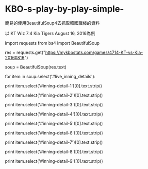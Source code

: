 # KBO-s-play-by-play-simple-
簡易的使用BeautifulSoup4去抓取韓國職棒的資料

以 KT Wiz 7:4 Kia Tigers August 16, 2016為例 



import requests
from bs4 import BeautifulSoup


res = requests.get("https://mykbostats.com/games/4714-KT-vs-Kia-20160816")

soup = BeautifulSoup(res.text)

for item in soup.select('#live_inning_details'):

    
print item.select('#inning-detail-1')[0].text.strip()
 
   
print item.select('#inning-detail-2')[0].text.strip()

    
print item.select('#inning-detail-3')[0].text.strip()

    
print item.select('#inning-detail-4')[0].text.strip()

    
print item.select('#inning-detail-5')[0].text.strip()
 
   
print item.select('#inning-detail-6')[0].text.strip()
 
   
print item.select('#inning-detail-7')[0].text.strip()
 
   
print item.select('#inning-detail-8')[0].text.strip()
 
   
print item.select('#inning-detail-9')[0].text.strip()

